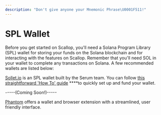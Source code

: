 ```yaml
---
description: "Don't give anyone your Mnemonic Phrase\U0001F511!"
---
```


# SPL Wallet

Before you get started on Scallop, you'll need a Solana Program Library \(SPL\) wallet for storing your funds on the Solana blockchain and for interacting with the features on Scallop. Remember that you'll need SOL in your wallet to complete any transactions on Solana. A few recommended wallets are listed below:

[Sollet.io](https://www.sollet.io/) is an SPL wallet built by the Serum team. You can follow [this straightforward 'How To' guide](https://serum-academy.com/en/serum-dex/sol-wallet/) ****to quickly set up and fund your wallet.

-----\(Coming Soon!\)-----  
  
[Phantom](https://phantom.app/) offers a wallet and browser extension with a streamlined, user friendly interface. 

